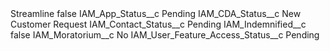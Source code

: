 <?xml version="1.0" encoding="UTF-8"?>
<CustomMetadata xmlns="http://soap.sforce.com/2006/04/metadata" xmlns:xsi="http://www.w3.org/2001/XMLSchema-instance" xmlns:xsd="http://www.w3.org/2001/XMLSchema">
    <label>Streamline</label>
    <protected>false</protected>
    <values>
        <field>IAM_App_Status__c</field>
        <value xsi:type="xsd:string">Pending</value>
    </values>
    <values>
        <field>IAM_CDA_Status__c</field>
        <value xsi:type="xsd:string">New Customer Request</value>
    </values>
    <values>
        <field>IAM_Contact_Status__c</field>
        <value xsi:type="xsd:string">Pending</value>
    </values>
    <values>
        <field>IAM_Indemnified__c</field>
        <value xsi:type="xsd:boolean">false</value>
    </values>
    <values>
        <field>IAM_Moratorium__c</field>
        <value xsi:type="xsd:string">No</value>
    </values>
    <values>
        <field>IAM_User_Feature_Access_Status__c</field>
        <value xsi:type="xsd:string">Pending</value>
    </values>
</CustomMetadata>

